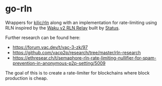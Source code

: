 # go-rln

Wrappers for [kilic/rln](https://github.com/kilic/rln) along with an implementation for rate-limiting using RLN inspired
by the [Waku v2 RLN Relay](https://rfc.vac.dev/spec/17/) built by [Status](https://status.im).

Further research can be found here:
 - https://forum.vac.dev/t/vac-3-zk/97
 - https://github.com/vacp2p/research/tree/master/rln-research
 - https://ethresear.ch/t/semaphore-rln-rate-limiting-nullifier-for-spam-prevention-in-anonymous-p2p-setting/5009

The goal of this is to create a rate-limiter for blockchains where block production is cheap.
